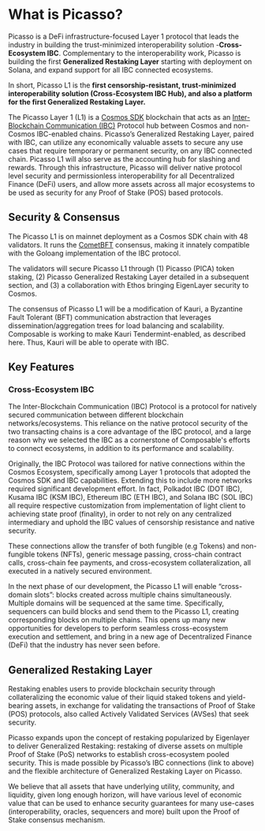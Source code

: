 # What is Picasso?

Picasso is a DeFi infrastructure-focused Layer 1 protocol that leads the industry in building the trust-minimized interoperability solution -**Cross-Ecosystem IBC**. Complementary to the interoperability work, Picasso is building the first **Generalized Restaking Layer** starting with deployment on Solana, and expand support for all IBC connected ecosystems.

In short, Picasso L1 is the **first censorship-resistant, trust-minimized interoperability solution (Cross-Ecosystem IBC Hub), and also a platform for the first Generalized Restaking Layer.**

The Picasso Layer 1 (L1) is a [Cosmos SDK](https://v1.cosmos.network/sdk) blockchain that acts as an [Inter-Blockchain Communication (IBC)](https://www.ibcprotocol.dev/) Protocol hub between Cosmos and non-Cosmos IBC-enabled chains. Picasso’s Generalized Restaking Layer, paired with IBC, can utilize any economically valuable assets to secure any use cases that require temporary or permanent security, on any IBC connected chain. Picasso L1 will also serve as the accounting hub for slashing and rewards. Through this infrastructure, Picasso will deliver native protocol level security and permissionless interoperability for all Decentralized Finance (DeFi) users, and allow more assets across all major ecosystems to be used as security for any Proof of Stake (POS) based protocols.

## Security & Consensus

The Picasso L1 is on mainnet deployment as a Cosmos SDK chain with 48 validators. It runs the [CometBFT](https://cometbft.com/) consensus, making it innately compatible with the Goloang implementation of the IBC protocol.

The validators will secure Picasso L1 through (1) Picasso (PICA) token staking, (2) Picasso Generalized Restaking Layer detailed in a subsequent section, and (3) a collaboration with Ethos bringing EigenLayer security to Cosmos.

The consensus of Picasso L1 will be a modification of Kauri, a Byzantine Fault Tolerant (BFT) communication abstraction that leverages dissemination/aggregation trees for load balancing and scalability. Composable is working to make Kauri Tendermint-enabled, as described here. Thus, Kauri will be able to operate with IBC.

## Key Features

### Cross-Ecosystem IBC 

The Inter-Blockchain Communication (IBC) Protocol is a protocol for natively secured communication between different blockchain networks/ecosystems. This reliance on the native protocol security of the two transacting chains is a core advantage of the IBC protocol, and a large reason why we selected the IBC as a cornerstone of Composable's efforts to connect ecosystems, in addition to its performance and scalability. 

Originally, the IBC Protocol was tailored for native connections within the Cosmos Ecosystem, specifically among Layer 1 protocols that adopted the Cosmos SDK and IBC capabilities. Extending this to include more networks required significant development effort.
In fact, Polkadot IBC (DOT IBC), Kusama IBC (KSM IBC), Ethereum IBC (ETH IBC), and Solana IBC (SOL IBC) all require respective customization from implementation of light client to  achieving state proof (finality), in order to not rely on any centralized intermediary and uphold the IBC values of censorship resistance and native security.

These connections allow the transfer of both fungible (e.g Tokens)  and non-fungible tokens (NFTs), generic message passing, cross-chain contract calls, cross-chain fee payments, and cross-ecosystem collateralization, all executed in a natively secured environment.

In the next phase of our development, the Picasso L1 will enable “cross-domain slots”: blocks created across multiple chains simultaneously. Multiple domains will be sequenced at the same time. Specifically, sequencers can build blocks and send them to the Picasso L1, creating corresponding blocks on multiple chains. This opens up many new opportunities for developers to perform seamless cross-ecosystem execution and settlement, and bring in a new age of Decentralized Finance (DeFi) that the industry has never seen before. 

## Generalized Restaking Layer

Restaking enables users to provide blockchain security through collateralizing the economic value of their liquid staked tokens and yield-bearing assets, in exchange for validating the transactions of Proof of Stake (POS) protocols, also called Actively Validated Services (AVSes) that seek security.

Picasso expands upon the concept of restaking popularized by Eigenlayer to deliver Generalized Restaking: restaking of diverse assets on multiple Proof of Stake (PoS) networks to establish cross-ecosystem pooled security. This is made possible by Picasso’s IBC connections (link to above) and the flexible architecture of Generalized Restaking Layer on Picasso.


We believe that all assets that have underlying utility, community, and liquidity, given long enough horizon, will have various level of economic value that can be used to enhance security guarantees for many use-cases (interoperability, oracles, sequencers and more) built upon the Proof of Stake consensus mechanism.
